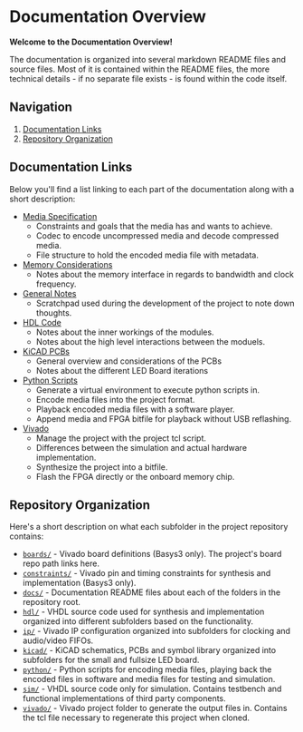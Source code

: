 # Documentation Overview

**Welcome to the Documentation Overview!**<br>

The documentation is organized into several markdown README files and source files.
Most of it is contained within the README files, the more technical details -
if no separate file exists - is found within the code itself.


## Navigation

1. [Documentation Links](#documentation-links)
2. [Repository Organization](#repository-organization)


## Documentation Links

Below you'll find a list linking to each part of the documentation along
with a short description:

- [Media Specification](media.md)
  - Constraints and goals that the media has and wants to achieve.
  - Codec to encode uncompressed media and decode compressed media.
  - File structure to hold the encoded media file with metadata.
- [Memory Considerations](memory.md)
  - Notes about the memory interface in regards to bandwidth and clock frequency.
- [General Notes](notes.md)
  - Scratchpad used during the development of the project to note down thoughts.
- [HDL Code](hdl.md)
  - Notes about the inner workings of the modules.
  - Notes about the high level interactions between the moduels.
- [KiCAD PCBs](kicad.md)
  - General overview and considerations of the PCBs
  - Notes about the different LED Board iterations
- [Python Scripts](python.md)
  - Generate a virtual environment to execute python scripts in.
  - Encode media files into the project format.
  - Playback encoded media files with a software player.
  - Append media and FPGA bitfile for playback without USB reflashing.
- [Vivado](vivado.md)
  - Manage the project with the project tcl script.
  - Differences between the simulation and actual hardware implementation.
  - Synthesize the project into a bitfile.
  - Flash the FPGA directly or the onboard memory chip.


## Repository Organization

Here's a short description on what each subfolder in the project repository contains:

- [`boards/`](../boards) - Vivado board definitions (Basys3 only). The project's board repo path links here.
- [`constraints/`](../constraints) - Vivado pin and timing constraints for synthesis and implementation (Basys3 only).
- [`docs/`](../docs) - Documentation README files about each of the folders in the repository root.
- [`hdl/`](../hdl) - VHDL source code used for synthesis and implementation organized
  into different subfolders based on the functionality.
- [`ip/`](../ip) - Vivado IP configuration organized into subfolders for clocking and audio/video FIFOs.
- [`kicad/`](../kicad) - KiCAD schematics, PCBs and symbol library organized into subfolders for
  the small and fullsize LED board.
- [`python/`](../python) - Python scripts for encoding media files, playing back the encoded files in software and media files for testing and simulation.
- [`sim/`](../sim) - VHDL source code only for simulation. Contains testbench and functional
  implementations of third party components.
- [`vivado/`](../vivado) - Vivado project folder to generate the output files in. Contains the tcl
  file necessary to regenerate this project when cloned.

